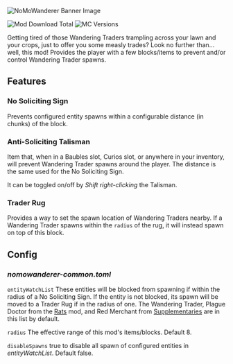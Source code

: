 ![NoMoWanderer Banner Image](https://i.imgur.com/2HdZhC2.png)

![Mod Download Total](http://cf.way2muchnoise.eu/full_nomowanderer_downloads.svg)
![MC Versions](http://cf.way2muchnoise.eu/versions/nomowanderer.svg)

Getting tired of those Wandering Traders trampling across your lawn and your crops, just to offer you some measly trades?
Look no further than... well, this mod! Provides the player with a few blocks/items to prevent and/or control
Wandering Trader spawns.

## Features
### No Soliciting Sign
Prevents configured entity spawns within a configurable distance (in chunks) of the block.

### Anti-Soliciting Talisman
Item that, when in a Baubles slot, Curios slot, or anywhere in your inventory, will prevent
Wandering Trader spawns around the player. The distance is the same used for the No Soliciting Sign.

It can be toggled on/off by _Shift right-clicking_ the Talisman.

### Trader Rug
Provides a way to set the spawn location of Wandering Traders nearby. If a Wandering Trader spawns within the `radius` 
of the rug, it will instead spawn on top of this block.

## Config
### _nomowanderer-common.toml_
`entityWatchList` These entities will be blocked from spawning if within the radius of a No Soliciting Sign.
If the entity is not blocked, its spawn will be moved to a Trader Rug if in the radius of one.
The Wandering Trader, Plague Doctor from the [Rats](https://www.curseforge.com/minecraft/mc-mods/rats)
mod, and Red Merchant from [Supplementaries](https://www.curseforge.com/minecraft/mc-mods/supplementaries) 
are in this list by default.

`radius` The effective range of this mod's items/blocks. Default 8.

`disableSpawns` true to disable all spawn of configured entities in _entityWatchList_. Default false.
